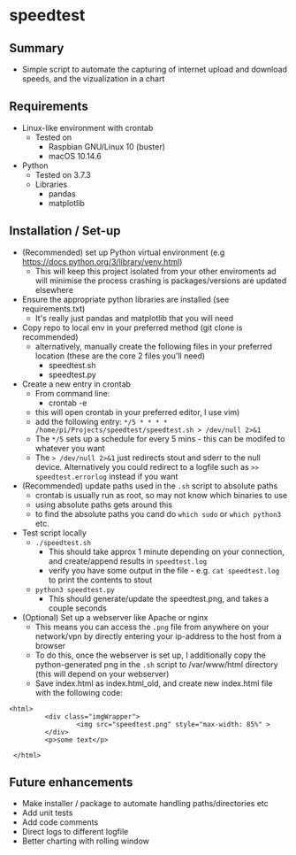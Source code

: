 # speedtest

## Summary
* Simple script to automate the capturing of internet upload and download speeds, and the vizualization in a chart

## Requirements
* Linux-like environment with crontab
  * Tested on 
    * Raspbian GNU/Linux 10 (buster)
    * macOS 10.14.6
* Python
  * Tested on 3.7.3
  * Libraries
    * pandas
    * matplotlib



## Installation / Set-up
* (Recommended) set up Python virtual environment (e.g https://docs.python.org/3/library/venv.html)
  * This will keep this project isolated from your other enviroments ad will minimise the process crashing is packages/versions are updated elsewhere
* Ensure the appropriate python libraries are installed (see requirements.txt)
  * It's really just pandas and matplotlib that you will need
* Copy repo to local env in your preferred method (git clone is recommended)
  * alternatively, manually create the following files in your preferred location (these are the core 2 files you'll need)
    * speedtest.sh
    * speedtest.py
* Create a new entry in crontab
  * From command line:
    * crontab -e
  * this will open crontab in your preferred editor, I use vim)
  * add the following entry:
`*/5 * * * * /home/pi/Projects/speedtest/speedtest.sh > /dev/null 2>&1`
  * The `*/5` sets up a schedule for every 5 mins - this can be modifed to whatever you want
  * The `> /dev/null 2>&1` just redirects stout and sderr to the null device.  Alternatively you could redirect to a logfile such as `>> speedtest.errorlog` instead if you want
* (Recommended) update paths used in the `.sh` script to absolute paths
  * crontab is usually run as root, so may not know which binaries to use
  * using absolute paths gets around this
  * to find the absolute paths you cand do `which sudo` or `which python3` etc.    
* Test script locally
  * `./speedtest.sh`
    * This should take approx 1 minute depending on your connection, and create/append results in `speedtest.log`
    * verify you have some output in the file - e.g. `cat speedtest.log` to print the contents to stout
  * `python3 speedtest.py`
    * This should generate/update the speedtest.png, and takes a couple seconds
* (Optional) Set up a webserver like Apache or nginx
  * This means you can access the `.png` file from anywhere on your network/vpn by directly entering your ip-address to the host from a browser
  * To do this, once the webserver is set up, I additionally copy the python-generated png in the `.sh` script to /var/www/html directory (this will depend on your webserver)
  * Save index.html as index.html_old, and create new index.html file with the following code:

```
<html>
         <div class="imgWrapper">
                 <img src="speedtest.png" style="max-width: 85%" >
         </div>
         <p>some text</p>
 
 </html>
 ```
 
 
 ## Future enhancements
 * Make installer / package to automate handling paths/directories etc
 * Add unit tests
 * Add code comments
 * Direct logs to different logfile
 * Better charting with rolling window
